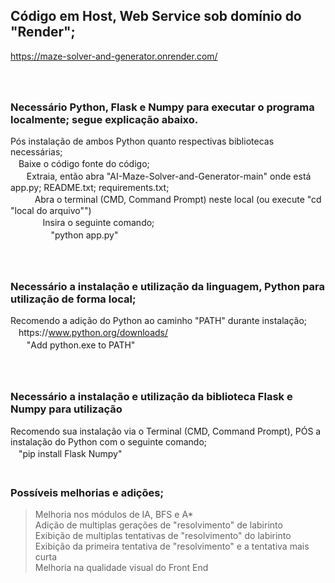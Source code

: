 ## Código em Host, Web Service sob domínio do "Render"; 
  https://maze-solver-and-generator.onrender.com/  
ㅤ  
ㅤ  
### Necessário Python, Flask e Numpy para executar o programa localmente; segue explicação abaixo.  
Pós instalação de ambos Python quanto respectivas bibliotecas necessárias;  
ㅤBaixe o código fonte do código;  
ㅤㅤExtraia, então abra "AI-Maze-Solver-and-Generator-main" onde está app.py; README.txt; requirements.txt;  
ㅤㅤㅤAbra o terminal (CMD, Command Prompt) neste local (ou execute "cd "local do arquivo"")  
ㅤㅤㅤㅤInsira o seguinte comando;  
ㅤㅤㅤㅤㅤ"python app.py"  
ㅤ  
ㅤ  
### Necessário a instalação e utilização da linguagem, Python para utilização de forma local;  
Recomendo a adição do Python ao caminho "PATH" durante instalação;  
ㅤhttps://www.python.org/downloads/  
ㅤㅤ"Add python.exe to PATH"  
ㅤ  
ㅤ  
### Necessário a instalação e utilização da biblioteca Flask e Numpy para utilização  
Recomendo sua instalação via o Terminal (CMD, Command Prompt), PÓS a instalação do Python com o seguinte comando;  
ㅤ"pip install Flask Numpy"  
ㅤ  
   
### Possíveis melhorias e adições;  
>Melhoria nos módulos de IA, BFS e A*  
>Adição de multiplas gerações de "resolvimento" de labirinto  
>Exibição de multiplas tentativas de "resolvimento" do labirinto  
>Exibição da primeira tentativa de "resolvimento" e a tentativa mais curta  
>Melhoria na qualidade visual do Front End  

